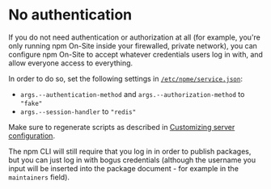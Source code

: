 <!--
title: No authentication
-->

# No authentication

If you do not need authentication or authorization at all (for example, you're
only running npm On-Site inside your firewalled, private network), you can
configure npm On-Site to accept whatever credentials users log in with, and
allow everyone access to everything.
 
In order to do so, set the following settings in
[`/etc/npme/service.json`](/onsite/server-configuration):

  * `args.--authentication-method` and `args.--authorization-method`
to `"fake"`
  * `args.--session-handler` to `"redis"`

Make sure to regenerate scripts as described in
[Customizing server configuration](/onsite/server-configuration).

The npm CLI will still require that you log in in order to publish
packages, but you can just log in with bogus credentials (although the
username you input will be inserted into the package document - for
example in the `maintainers` field).
